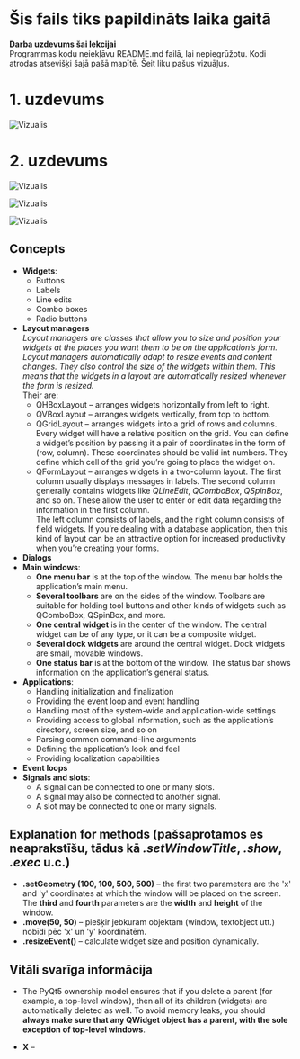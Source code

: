 # Šis fails tiks papildināts laika gaitā

**Darba uzdevums šai lekcijai**  
Programmas kodu neiekļāvu README.md failā, lai nepiegrūžotu. Kodi atrodas atsevišķi šajā pašā mapītē. Šeit liku pašus vizuāļus.  

# 1. uzdevums
![Vizualis](https://github.com/MACTEP-ETF/RTR108/blob/master/P07_GUI/PNG/GUI%20-%20Hello%20World!.png)  

# 2. uzdevums
![Vizualis](https://github.com/MACTEP-ETF/RTR108/blob/master/P07_GUI/PNG/2a%20-%20Layout.png)  

![Vizualis](https://github.com/MACTEP-ETF/RTR108/blob/master/P07_GUI/PNG/2b%20-%20Layout.png)  

![Vizualis](https://github.com/MACTEP-ETF/RTR108/blob/master/P07_GUI/PNG/2c%20-%20Layout.png)  
 





## Concepts  
- **Widgets**:  
  - Buttons  
  - Labels  
  - Line edits  
  - Combo boxes  
  - Radio buttons  
- **Layout managers**  
   *Layout managers are classes that allow you to size and position your widgets at the places you want them to be on the application’s form. Layout managers automatically adapt to resize events and content changes. They also control the size of the widgets within them. This means that the widgets in a layout are automatically resized whenever the form is resized.*  
   Their are:
    - QHBoxLayout – arranges widgets horizontally from left to right.  
    - QVBoxLayout – arranges widgets vertically, from top to bottom.  
    - QGridLayout – arranges widgets into a grid of rows and columns. Every widget will have a relative position on the grid. You can define a widget’s position by passing it a pair of coordinates in the form of (row, column). These coordinates should be valid int numbers. They define which cell of the grid you’re going to place the widget on.  
    - QFormLayout – arranges widgets in a two-column layout. The first column usually displays messages in labels. The second column generally contains widgets like *QLineEdit*, *QComboBox*, *QSpinBox*, and so on. These allow the user to enter or edit data regarding the information in the first column.  
      The left column consists of labels, and the right column consists of field widgets. If you’re dealing with a database application, then this kind of layout can be an attractive option for increased productivity when you’re creating your forms.  
- **Dialogs**  
- **Main windows**:  
  - **One menu bar** is at the top of the window. The menu bar holds the application’s main menu.  
  - **Several toolbars** are on the sides of the window. Toolbars are suitable for holding tool buttons and other kinds of widgets such as QComboBox, QSpinBox, and more.  
  - **One central widget** is in the center of the window. The central widget can be of any type, or it can be a composite widget.  
  - **Several dock widgets** are around the central widget. Dock widgets are small, movable windows.  
  - **One status bar** is at the bottom of the window. The status bar shows information on the application’s general status.  
- **Applications**:  
  - Handling initialization and finalization  
  - Providing the event loop and event handling  
  - Handling most of the system-wide and application-wide settings  
  - Providing access to global information, such as the application’s directory, screen size, and so on  
  - Parsing common command-line arguments  
  - Defining the application’s look and feel  
  - Providing localization capabilities  
- **Event loops**  
- **Signals and slots**:  
  - A signal can be connected to one or many slots.  
  - A signal may also be connected to another signal.  
  - A slot may be connected to one or many signals.  

## Explanation for methods (pašsaprotamos es neaprakstīšu, tādus kā *.setWindowTitle*, *.show*, *.exec* u.c.)  
- **.setGeometry (100, 100, 500, 500)** –  the first two parameters are the 'x' and 'y' coordinates at which the window will be placed on the screen. The **third** and **fourth** parameters are the **width** and **height** of the window.  
- **.move(50, 50)** – piešķir jebkuram objektam (window, textobject utt.) nobīdi pēc 'x' un 'y' koordinātēm.  
- **.resizeEvent()** – calculate widget size and position dynamically.  

## Vitāli svarīga informācija
 - The PyQt5 ownership model ensures that if you delete a parent (for example, a top-level window), then all of its children (widgets) are automatically deleted as well.  To avoid memory leaks, you should **always make sure that any QWidget object has a parent, with the sole exception of top-level windows**.  




- **X** –
